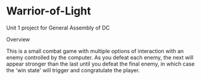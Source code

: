 # Warrior-of-Light
Unit 1 project for General Assembly of DC

Overview

This is a small combat game with multiple options of interaction with an enemy controlled by the computer. As you defeat each enemy, the next will appear stronger than the last until you defeat the final enemy, in which case the 'win state' will trigger and congratulate the player.
